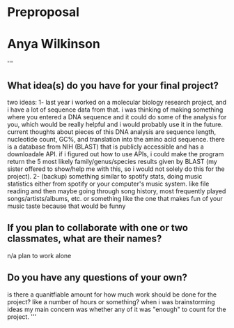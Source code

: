 # Preproposal
# Anya Wilkinson
'''
## What idea(s) do you have for your final project?

two ideas: 
1- last year i worked on a molecular biology research project, and i have a lot of sequence data from that. i was thinking of making something where you entered a DNA sequence and it could do some of the analysis for you, which would be really helpful and i would probably use it in the future. current thoughts about pieces of this DNA analysis are sequence length, nucleotide count, GC%, and translation into the amino acid sequence. there is a database from NIH (BLAST) that is publicly accessible and has a downloadale API. if i figured out how to use APIs, i could make the program return the 5 most likely family/genus/species results given by BLAST (my sister offered to show/help me with this, so i would not solely do this for the project). 
2- (backup) something similar to spotify stats, doing music statistics either from spotify or your computer's music system. like file reading and then maybe going through song history, most frequently played songs/artists/albums, etc. or something like the one that makes fun of your music taste because that would be funny

## If you plan to collaborate with one or two classmates, what are their names?

n/a plan to work alone

## Do you have any questions of your own?

is there a quanitfiable amount for how much work should be done for the project? like a number of hours or something? when i was brainstorming ideas my main concern was whether any of it was "enough" to count for the project.
'''

